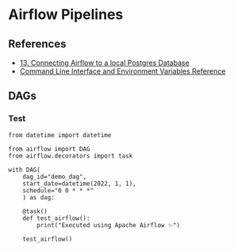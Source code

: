 # Airflow Pipelines

## References

- [13. Connecting Airflow to a local Postgres Database](https://medium.com/@thehippieandtheboss/13-connecting-airflow-to-a-local-postgres-database-21f5bc849344)
- [Command Line Interface and Environment Variables Reference](https://airflow.apache.org/docs/apache-airflow/stable/cli-and-env-variables-ref.html)

## DAGs

### Test 

```
from datetime import datetime

from airflow import DAG
from airflow.decorators import task

with DAG(
    dag_id="demo_dag",
    start_date=datetime(2022, 1, 1),
    schedule="0 0 * * *"
    ) as dag:

    @task()
    def test_airflow():
        print("Executed using Apache Airflow ✨")

    test_airflow()
```